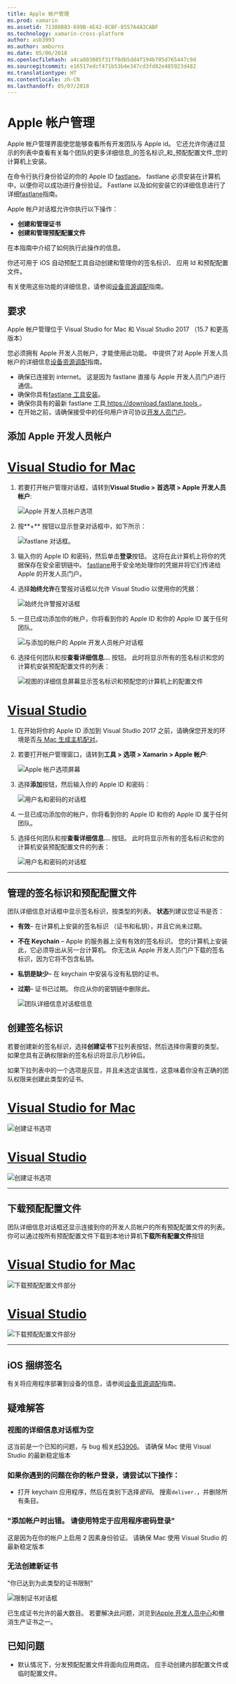 ```yaml
---
title: Apple 帐户管理
ms.prod: xamarin
ms.assetid: 71388B83-699B-4E42-8CBF-8557A4A3CABF
ms.technology: xamarin-cross-platform
author: asb3993
ms.author: amburns
ms.date: 05/06/2018
ms.openlocfilehash: a4ca803085f31ff0db5dd4f194b705d765447c9d
ms.sourcegitcommit: e16517edcf471b53b4e347cd3fd82e485923d482
ms.translationtype: HT
ms.contentlocale: zh-CN
ms.lasthandoff: 05/07/2018
---
```

# <a name="apple-account-management"></a>Apple 帐户管理

Apple 帐户管理界面使您能够查看所有开发团队与 Apple id。 它还允许你通过显示的列表中查看有关每个团队的更多详细信息_的签名标识_和_预配配置文件_您的计算机上安装。

在命令行执行身份验证的你的 Apple ID [fastlane](https://fastlane.tools/)。 fastlane 必须安装在计算机中，以便你可以成功进行身份验证。 Fastlane 以及如何安装它的详细信息进行了详细[fastlane](~/ios/deploy-test/provisioning/fastlane/index.md)指南。

Apple 帐户对话框允许你执行以下操作：

* **创建和管理证书** 
* **创建和管理预配配置文件** 

在本指南中介绍了如何执行此操作的信息。

你还可用于 iOS 自动预配工具自动创建和管理你的签名标识、 应用 Id 和预配配置文件。

有关使用这些功能的详细信息，请参阅[设备资源调配](~/ios/get-started/installation/device-provisioning/index.md)指南。
️
## <a name="requirements"></a>要求

Apple 帐户管理位于 Visual Studio for Mac 和 Visual Studio 2017 （15.7 和更高版本）

您必须拥有 Apple 开发人员帐户，才能使用此功能。 中提供了对 Apple 开发人员帐户的详细信息[设备资源调配](~/ios/get-started/installation/device-provisioning/index.md)指南。

- 确保已连接到 internet。 这是因为 fastlane 直接与 Apple 开发人员门户进行通信。
- 确保你具有[fastlane 工具安装](~/ios/deploy-test/provisioning/fastlane/index.md#Installation)。
- 确保你具有的最新 fastlane 工具[ https://download.fastlane.tools ](https://download.fastlane.tools)。
- 在开始之前，请确保接受中的任何用户许可协议[开发人员门户](https://developer.apple.com/account/)。

## <a name="adding-an-apple-developer-account"></a>添加 Apple 开发人员帐户

# <a name="visual-studio-for-mactabvsmac"></a>[Visual Studio for Mac](#tab/vsmac)

1. 若要打开帐户管理对话框，请转到**Visual Studio > 首选项 > Apple 开发人员帐户**:

    ![Apple 开发人员帐户选项](apple-account-management-images/image1.png)

2. 按**+** 按钮以显示登录对话框中，如下所示： 

    ![fastlane 对话框。](apple-account-management-images/image2.png)

4. 输入你的 Apple ID 和密码，然后单击**登录**按钮。 这将在此计算机上将你的凭据保存在安全密钥链中。 [fastlane](~/ios/deploy-test/provisioning/fastlane/index.md)用于安全地处理你的凭据并将它们传递给 Apple 的开发人员门户。
 
5. 选择**始终允许**在警报对话框以允许 Visual Studio 以使用你的凭据：

    ![始终允许警报对话框](apple-account-management-images/image4.png)

6. 一旦已成功添加你的帐户，你将看到你的 Apple ID 和你的 Apple ID 属于任何团队。

    ![与添加的帐户的 Apple 开发人员帐户对话框](apple-account-management-images/image5.png)

7. 选择任何团队和按**查看详细信息...** 按钮。 此时将显示所有的签名标识和您的计算机安装预配配置文件的列表：

    ![视图的详细信息屏幕显示签名标识和预配您的计算机上的配置文件](apple-account-management-images/image6.png)

# <a name="visual-studiotabvswin"></a>[Visual Studio](#tab/vswin)

1. 在开始将你的 Apple ID 添加到 Visual Studio 2017 之前，请确保您开发的环境是否[与 Mac 生成主机配对](~/ios/get-started/installation/windows/connecting-to-mac/index.md)。

1. 若要打开帐户管理窗口，请转到**工具 > 选项 > Xamarin > Apple 帐户**:

    ![Apple 帐户选项屏幕](apple-account-management-images/prov1.png)

1. 选择**添加**按钮，然后输入你的 Apple ID 和密码：

    ![用户名和密码的对话框](apple-account-management-images/prov1a.png)

1. 一旦已成功添加你的帐户，你将看到你的 Apple ID 和你的 Apple ID 属于任何团队。
 
1. 选择任何团队和按**查看详细信息...** 按钮。 此时将显示所有的签名标识和您的计算机安装预配配置文件的列表：

    ![用户名和密码的对话框](apple-account-management-images/prov2.png)

-----


## <a name="managing-signing-identities-and-provisioning-profiles"></a>管理的签名标识和预配配置文件

团队详细信息对话框中显示签名标识，按类型的列表。 **状态**列建议您证书是否： 

* **有效**– 在计算机上安装的签名标识 （证书和私钥），并且它尚未过期。

* **不在 Keychain** – Apple 的服务器上没有有效的签名标识。 您的计算机上安装此，它必须导出从另一台计算机。 你无法从 Apple 开发人员门户下载的签名标识，因为它将不包含私钥。

* **私钥是缺少**– 在 keychain 中安装与没有私钥的证书。

* **过期**– 证书已过期。 你应从你的密钥链中删除此。

  ![团队详细信息对话框信息](apple-account-management-images/image7.png)

## <a name="create-a-signing-identities"></a>创建签名标识

若要创建新的签名标识，选择**创建证书**下拉列表按钮，然后选择你需要的类型。 如果您具有正确权限新的签名标识将显示几秒钟后。

如果下拉列表中的一个选项是灰显，并且未选定该属性，这意味着你没有正确的团队权限来创建此类型的证书。

# <a name="visual-studio-for-mactabvsmac"></a>[Visual Studio for Mac](#tab/vsmac)

![创建证书选项](apple-account-management-images/image8.png)

# <a name="visual-studiotabvswin"></a>[Visual Studio](#tab/vswin)

![创建证书选项](apple-account-management-images/prov3.png)

-----

## <a name="download-provisioning-profiles"></a>下载预配配置文件

团队详细信息对话框还显示连接到你的开发人员帐户的所有预配配置文件的列表。 你可以通过按所有预配配置文件下载到本地计算机**下载所有配置文件**按钮

# <a name="visual-studio-for-mactabvsmac"></a>[Visual Studio for Mac](#tab/vsmac)

![下载预配配置文件部分](apple-account-management-images/image9.png)

# <a name="visual-studiotabvswin"></a>[Visual Studio](#tab/vswin)

![下载预配配置文件部分](apple-account-management-images/prov4.png)

-----

## <a name="ios-bundle-signing"></a>iOS 捆绑签名

有关将应用程序部署到设备的信息，请参阅[设备资源调配](~/ios/get-started/installation/device-provisioning/index.md)指南。

## <a name="troubleshooting"></a>疑难解答

### <a name="view-details-dialog-is-empty"></a>视图的详细信息对话框为空

这当前是一个已知的问题，与 bug 相关[#53906](https://bugzilla.xamarin.com/show_bug.cgi?id=53906)。 请确保 Mac 使用 Visual Studio 的最新稳定版本

### <a name="if-you-are-experiencing-issues-logging-in-your-account-please-try-the-following"></a>如果你遇到的问题在你的帐户登录，请尝试以下操作：

* 打开 keychain 应用程序，然后在类别下选择*密码*。 搜索`deliver.`，并删除所有条目。

### <a name="error-adding-account-please-sign-in-with-an-app-specific-password"></a>"添加帐户时出错。 请使用特定于应用程序密码登录"

这是因为在你的帐户上启用 2 因素身份验证。 请确保 Mac 使用 Visual Studio 的最新稳定版本

### <a name="failed-to-create-new-certificate"></a>无法创建新证书
"你已达到为此类型的证书限制"

![限制证书对话框](apple-account-management-images/image10.png)

已生成证书允许的最大数目。 若要解决此问题，浏览到[Apple 开发人员中心](https://developer.apple.com/account/ios/certificate/distribution)和撤消生产证书之一。

## <a name="known-issues"></a>已知问题

* 默认情况下，分发预配配置文件将面向应用商店。 应手动创建内部配置文件或临时配置文件。
